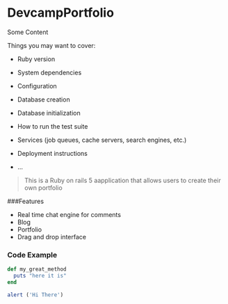 # DevcampPortfolio

Some Content 

Things you may want to cover:

* Ruby version

* System dependencies

* Configuration

* Database creation

* Database initialization

* How to run the test suite

* Services (job queues, cache servers, search engines, etc.)

* Deployment instructions

* ...

> This is a Ruby on rails 5 aapplication that allows users to create their own portfolio 

###Features

- Real time chat engine for comments 
- Blog
- Portfolio 
- Drag and drop interface 

### Code Example
```ruby 
def my_great_method 
  puts "here it is"
end 
```

```javascript 
alert ('Hi There')
```